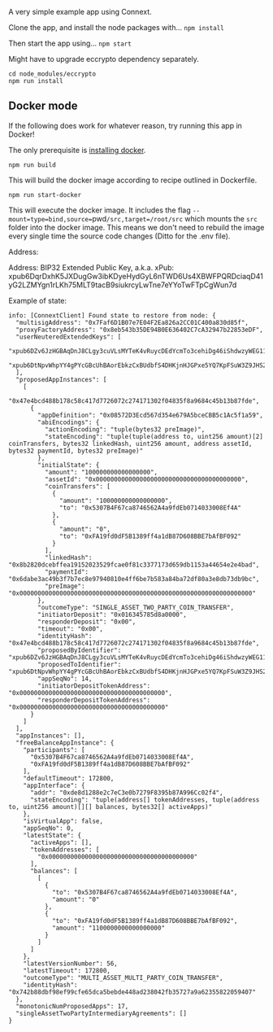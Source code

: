 A very simple example app using Connext.


Clone the app, and install the node packages with...
`npm install`

Then start the app using...
`npm start`

Might have to upgrade eccrypto dependency separately.
```
cd node_modules/eccrypto
npm run install
```

## Docker mode

If the following does work for whatever reason, try running this app in Docker!

The only prerequisite is [installing docker](https://docs.docker.com/docker-for-mac/install/).

```
npm run build
```

This will build the docker image according to recipe outlined in Dockerfile.

```
npm run start-docker
```

This will execute the docker image. It includes the flag `--mount=type=bind,source=`pwd`/src,target=/root/src` which mounts the `src` folder into the docker image. This means we don't need to rebuild the image every single time the source code changes (Ditto for the .env file).

Address:

Address: 
BIP32 Extended Public Key, a.k.a. xPub: xpub6DqrDxhK5JXDugGw3ibKDyeHydGyL6nTWD6Us4XBWFPQRDciaqD41yG2LZMYgn1rLKh75MLT9tacB9siukrcyLwTne7eYYoTwFTpCgWun7d


Example of state:
```
info: [ConnextClient] Found state to restore from node: {
  "multisigAddress": "0x7Faf6D1B07e7E04F2Ea826a2CC01C400a830d85f",
  "proxyFactoryAddress": "0x8eb543b35DE94B0E636402C7cA32947b22853eDF",
  "userNeuteredExtendedKeys": [
    "xpub6DZv6JzHGBAqDnJ8CLgy3cuVLsMYTeK4vRuycDEdYcmTo3cehiDg46iShdwzyWEG11DUbTQKETGVqPhAa9Ns7gbjFE7ajmW9n8fQj6XmSQa",
    "xpub6DtNpvWhpYY4gPYcGBcUhBAorEbkzCxBUdbfS4DHKjnHJGPxe5YQ7KpFSuW3Z9JHS29uMqJ3HNvzZTkVrbRGSfhaySUiNUPddKUV9NePp5m"
  ],
  "proposedAppInstances": [
    [
      "0x47e4bcd488b178c58c417d7726072c274171302f04835f8a9684c45b13b87fde",
      {
        "appDefinition": "0x08572D3Ecd567d354e679A5bceCBB5c1Ac5f1a59",
        "abiEncodings": {
          "actionEncoding": "tuple(bytes32 preImage)",
          "stateEncoding": "tuple(tuple(address to, uint256 amount)[2] coinTransfers, bytes32 linkedHash, uint256 amount, address assetId, bytes32 paymentId, bytes32 preImage)"
        },
        "initialState": {
          "amount": "100000000000000000",
          "assetId": "0x0000000000000000000000000000000000000000",
          "coinTransfers": [
            {
              "amount": "100000000000000000",
              "to": "0x5307B4F67ca8746562A4a9fdEb0714033008Ef4A"
            },
            {
              "amount": "0",
              "to": "0xFA19fd0dF5B1389ff4a1dB87D608BBE7bAfBF092"
            }
          ],
          "linkedHash": "0x8b2820dcebffea19152023529fcae0f81c3377173d659db1153a44654e2e4bad",
          "paymentId": "0x6dabe3ac49b3f7b7ec8e97940810e4ff6be7b583a84ba72df80a3e8db73db9bc",
          "preImage": "0x0000000000000000000000000000000000000000000000000000000000000000"
        },
        "outcomeType": "SINGLE_ASSET_TWO_PARTY_COIN_TRANSFER",
        "initiatorDeposit": "0x016345785d8a0000",
        "responderDeposit": "0x00",
        "timeout": "0x00",
        "identityHash": "0x47e4bcd488b178c58c417d7726072c274171302f04835f8a9684c45b13b87fde",
        "proposedByIdentifier": "xpub6DZv6JzHGBAqDnJ8CLgy3cuVLsMYTeK4vRuycDEdYcmTo3cehiDg46iShdwzyWEG11DUbTQKETGVqPhAa9Ns7gbjFE7ajmW9n8fQj6XmSQa",
        "proposedToIdentifier": "xpub6DtNpvWhpYY4gPYcGBcUhBAorEbkzCxBUdbfS4DHKjnHJGPxe5YQ7KpFSuW3Z9JHS29uMqJ3HNvzZTkVrbRGSfhaySUiNUPddKUV9NePp5m",
        "appSeqNo": 14,
        "initiatorDepositTokenAddress": "0x0000000000000000000000000000000000000000",
        "responderDepositTokenAddress": "0x0000000000000000000000000000000000000000"
      }
    ]
  ],
  "appInstances": [],
  "freeBalanceAppInstance": {
    "participants": [
      "0x5307B4F67ca8746562A4a9fdEb0714033008Ef4A",
      "0xFA19fd0dF5B1389ff4a1dB87D608BBE7bAfBF092"
    ],
    "defaultTimeout": 172800,
    "appInterface": {
      "addr": "0xde8d1288e2c7eC3e0b7279F8395b87A996Cc02f4",
      "stateEncoding": "tuple(address[] tokenAddresses, tuple(address to, uint256 amount)[][] balances, bytes32[] activeApps)"
    },
    "isVirtualApp": false,
    "appSeqNo": 0,
    "latestState": {
      "activeApps": [],
      "tokenAddresses": [
        "0x0000000000000000000000000000000000000000"
      ],
      "balances": [
        [
          {
            "to": "0x5307B4F67ca8746562A4a9fdEb0714033008Ef4A",
            "amount": "0"
          },
          {
            "to": "0xFA19fd0dF5B1389ff4a1dB87D608BBE7bAfBF092",
            "amount": "1100000000000000000"
          }
        ]
      ]
    },
    "latestVersionNumber": 56,
    "latestTimeout": 172800,
    "outcomeType": "MULTI_ASSET_MULTI_PARTY_COIN_TRANSFER",
    "identityHash": "0x742b88dbf98ef99cfe65dca5bebde448ad238042fb35727a9a62355822059407"
  },
  "monotonicNumProposedApps": 17,
  "singleAssetTwoPartyIntermediaryAgreements": []
}
```
